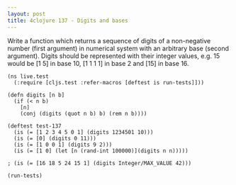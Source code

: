 ```yaml
---
layout: post
title: 4clojure 137 - Digits and bases
---
```


Write a function which returns a sequence of digits of a non-negative number (first argument) in numerical system with an arbitrary base (second argument). Digits should be represented with their integer values, e.g. 15 would be [1 5] in base 10, [1 1 1 1] in base 2 and [15] in base 16. 

<pre><code class="language-klipse">(ns live.test
  (:require [cljs.test :refer-macros [deftest is run-tests]]))

(defn digits [n b]
  (if (< n b)
    [n]
    (conj (digits (quot n b) b) (rem n b))))

(deftest test-137
  (is (= [1 2 3 4 5 0 1] (digits 1234501 10)))
  (is (= [0] (digits 0 11)))
  (is (= [1 0 0 1] (digits 9 2)))
  (is (= [1 0] (let [n (rand-int 100000)](digits n n)))))

; (is (= [16 18 5 24 15 1] (digits Integer/MAX_VALUE 42)))

(run-tests)
</code></pre>
